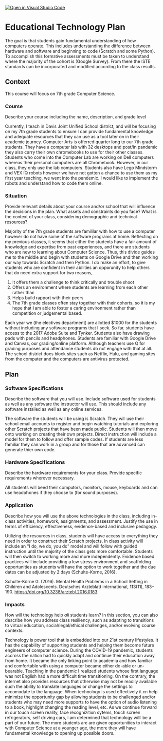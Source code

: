 [![Open in Visual Studio Code](https://classroom.github.com/assets/open-in-vscode-f059dc9a6f8d3a56e377f745f24479a46679e63a5d9fe6f495e02850cd0d8118.svg)](https://classroom.github.com/online_ide?assignment_repo_id=5733025&assignment_repo_type=AssignmentRepo)
# Educational Technology Plan

The goal is that students gain fundamental understanding of how computers operate. This includes understanding the difference between hardware and software and beginning to code (Scratch and some Python). To accomplish this formative assessments must be taken to understand where the majority of the cohort is (Google Survey). From there the ISTE standards can be incorporated and modified according to the class results. 

## Context

This course will focus on 7th grade Computer Science. 
### Course

Describe your course including the name, description, and grade level

Currently, I teach in Davis Joint Unified School district, and will be focusing on my 7th grade students to ensure I can provide fundamental knowledge and adequate resources that they can use as a tool later on in their academic journey. Computer Arts is offerred quarter long to our 7th grade students. They have a computer lab with 32 desktops and post/in pandemic they also carry their own chromebooks to use for their other classes. Students who come into the Computer Lab are working on Dell computers whereas their personal computers are all Chromebook. However, in our class, they only use the lab computers. Students also have Lego Mindstorm and VEX IQ robots however we have not gotten a chance to use them as my first year teaching, we went into the pandemic. I would like to implement the robots and understand how to code them online. 

### Situation

Provide relevant details about your course and/or school that will influence the
decisions in the plan. What assets and constraints do you face? What is the
context of your class, considering demographic and technical resources?


Majority of the 7th grade students are famililar with how to use a computer however do not have some of the software programs at home. Reflecting on my previous classes, it seems that either the students have a fair amount of knowledge and expertise from past experiences, and there are students who are new to learning about Computer Science. Thus, this divide guides me to the middle and begin with students on Google Drive and then working our way towards Scratch and then Python. I do make an effort, to give students who are confident in their abilities an opporunity to help others that do need extra support for two reasons, 

1. It offers them a challenge to think critically and trouble shoot
2. Offers an environment where students are learning from each other rather than 
3. Helps build rapport with their peers
4. The 7th grade classes often stay together with their cohorts, so it is my hope that I am able to foster a caring environment rather than competition or judgemental based.

Each year we (the electives department) are allotted $1000 for the students without including any software programs that I seek. So far, students have access to the 2017 Adobe Suite and Tynker. Students also have drawing pads with pencils and headphones. Students are familiar with Google Drive and Canvas, our grading/online platform. Although teachers use Q for grading purposes and attendance students do not engage with that at all. The school district does block sites such as Netflix, Hulu, and gaming sites from the computer and the computers are antivirus protected. 

## Plan

### Software Specifications

Describe the software that you will use. Include software used for students as
well as any software the instructor will use. This should include any software
installed as well as any online services.

The software the students will be using is Scratch. They will use their school email accounts to register and begin watching tutorials and exploring other Scratch projects that have been made public. Students will then move onto working on creating their own projects. Direct instruction will include a model for them to follow and offer sample codes. If students are less familiar they can work in a group and for those that are advanced can generate thier own code. 
### Hardware Specifications

Describe the hardware requirements for your class. Provide specific requirements
wherever necessary.

All students will beed their computors, monitors, mouse, keyboards and can use headphones if they choose to (for sound purposes).
### Application

Describe how you will use the above technologies in the class, including
in-class activities, homework, assignments, and assessment. Justify the use
in terms of efficiency, effectiveness, evidence-based and inclusive pedagogy.

Utilizing the resources in class, students will have access to everything they need in order to construct their Scratch projects. In class activity will include an "I do, we do, you do" model and will follow with guided instruction until the majority of the class gets more comfortable. Students will then switch to working more and more independently. Evidence based practices will include providing a low stress environment and scaffolding opportunities as students will have the option to work together and the due dates can be adjusted by 2 days (Schulte-Korne, 2016).

Schulte-Körne G. (2016). Mental Health Problems in a School Setting in Children and Adolescents. Deutsches Arzteblatt international, 113(11), 183–190. https://doi.org/10.3238/arztebl.2016.0183
### Impacts

How will the technology help *all* students learn? In this section, you can also
describe how you address class resiliency, such as adapting to
transitions to virtual education, social/legal/ethical challenges,  and/or
evolving course contexts.

Technology is power tool that is embedded into our 21st century lifestyles. It has the capability of supporting students and helping them become future engineers of computer science. During the COVID-19 pandemic, students accross the nation had to quickly adapt and continue their education away from home. It became the only linking point to academia and how familiar and comfortable with using a computer became either do-able or un-bearable. Teaching in the pandemic I realized students whose first language was not English had a more difficult time transitioning. On the contrary, the internet also provides resources that otherwise may not be readily available such the ability to translate languages or change the settings to accomodate to the language. When technology is used effectively it cn help minimize the opportunity gap by allowing students to be challenged and/or students who may need more supports to have the option of audio listening to a book, highlight changing the reading level, etc. As we continue forward in our touch screen reality, face recognizition sytems, touch screen refrigerators, self driving cars,  I am determined that technology willl be a part of our future. The more students are are given opportunities to interact with Computer Science at a younger age, the more they will have fundamental knowledge to opening up possible doors. 
